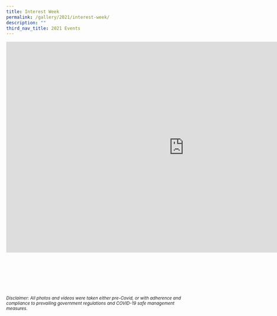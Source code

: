 ```yaml
---
title: Interest Week
permalink: /gallery/2021/interest-week/
description: ""
third_nav_title: 2021 Events
---
```

<iframe allowfullscreen="true" height="569" width="960" frameborder="0" src="https://docs.google.com/presentation/d/e/2PACX-1vRxR6uW__5uyTOrD60asFsmLC69ARMVaGGbSWqrZGkP48SoadzqGuqn5Lnv_F-GJAgv4Cwu_a-4SSlY/embed?start=true&amp;loop=true&amp;delayms=5000"></iframe>


<br><br><br><br><br><br>
<sup>_Disclaimer: All photos and videos were taken either pre-Covid, or with adherence and compliance to prevailing government regulations and COVID-19 safe management measures._</sup>